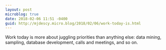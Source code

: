 ```yaml
---
layout: post
microblog: true
date: 2018-02-06 11:51 -0400
guid: http://mjdescy.micro.blog/2018/02/06/work-today-is.html
---
```

Work today is more about juggling priorities than anything else: data mining, sampling, database development, calls and meetings, and so on.
